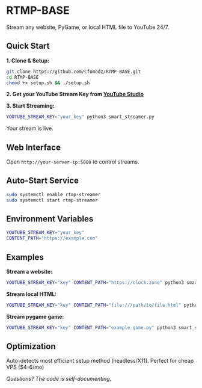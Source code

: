 # RTMP-BASE

Stream any website, PyGame, or local HTML file to YouTube 24/7.

## Quick Start

**1. Clone & Setup:**
```bash
git clone https://github.com/Cfomodz/RTMP-BASE.git
cd RTMP-BASE
chmod +x setup.sh && ./setup.sh
```

**2. Get your YouTube Stream Key from [YouTube Studio](https://studio.youtube.com)**

**3. Start Streaming:**
```bash
YOUTUBE_STREAM_KEY="your_key" python3 smart_streamer.py
```

Your stream is live.

## Web Interface

Open `http://your-server-ip:5000` to control streams.

## Auto-Start Service

```bash
sudo systemctl enable rtmp-streamer
sudo systemctl start rtmp-streamer
```

## Environment Variables

```bash
YOUTUBE_STREAM_KEY="your_key"
CONTENT_PATH="https://example.com"
```

## Examples

**Stream a website:**
```bash
YOUTUBE_STREAM_KEY="key" CONTENT_PATH="https://clock.zone" python3 smart_streamer.py
```

**Stream local HTML:**
```bash
YOUTUBE_STREAM_KEY="key" CONTENT_PATH="file:///path/to/file.html" python3 smart_streamer.py
```

**Stream pygame game:**
```bash
YOUTUBE_STREAM_KEY="key" CONTENT_PATH="example_game.py" python3 smart_streamer.py
```

## Optimization

Auto-detects most efficient setup method (headless/X11). Perfect for cheap VPS ($4-6/mo)

*Questions? The code is self-documenting.*